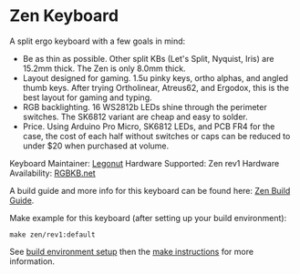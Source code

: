 # Zen Keyboard

A split ergo keyboard with a few goals in mind:

- Be as thin as possible. Other split KBs (Let's Split, Nyquist, Iris) are 15.2mm thick. The Zen is only 8.0mm thick.
- Layout designed for gaming. 1.5u pinky keys, ortho alphas, and angled thumb keys. After trying Ortholinear, Atreus62, and Ergodox, this is the best layout for gaming and typing.
- RGB backlighting. 16 WS2812b LEDs shine through the perimeter switches. The SK6812 variant are cheap and easy to solder.
- Price. Using Arduino Pro Micro, SK6812 LEDs, and PCB FR4 for the case, the cost of each half without switches or caps can be reduced to under $20 when purchased at volume.

Keyboard Maintainer: [Legonut](https://github.com/Legonut)
Hardware Supported: Zen rev1
Hardware Availability: [RGBKB.net](https://www.rgbkb.net/)

A build guide and more info for this keyboard can be found here: [Zen Build Guide](https://legonut.gitbooks.io/zen-keyboard/content/).

Make example for this keyboard (after setting up your build environment):

    make zen/rev1:default

See [build environment setup](https://docs.qmk.fm/build_environment_setup.html) then the [make instructions](https://docs.qmk.fm/make_instructions.html) for more information.
